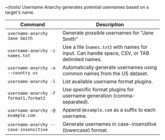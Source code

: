 ~/tools/
Username Anarchy generates potential usernames based on a target's name.

| Command                               | Description                                                                                   |
| ------------------------------------- | --------------------------------------------------------------------------------------------- |
| `username-anarchy Jane Smith`         | Generate possible usernames for "Jane Smith"                                                  |
| `username-anarchy -i names.txt`       | Use a file (`names.txt`) with names for input. Can handle space, CSV, or TAB delimited names. |
| `username-anarchy -a --country us`    | Automatically generate usernames using common names from the US dataset.                      |
| `username-anarchy -l`                 | List available username format plugins.                                                       |
| `username-anarchy -f format1,format2` | Use specific format plugins for username generation (comma-separated).                        |
| `username-anarchy -@ example.com`     | Append `@example.com` as a suffix to each username.                                           |
| `username-anarchy --case-insensitive` | Generate usernames in case-insensitive (lowercase) format.                                    |

